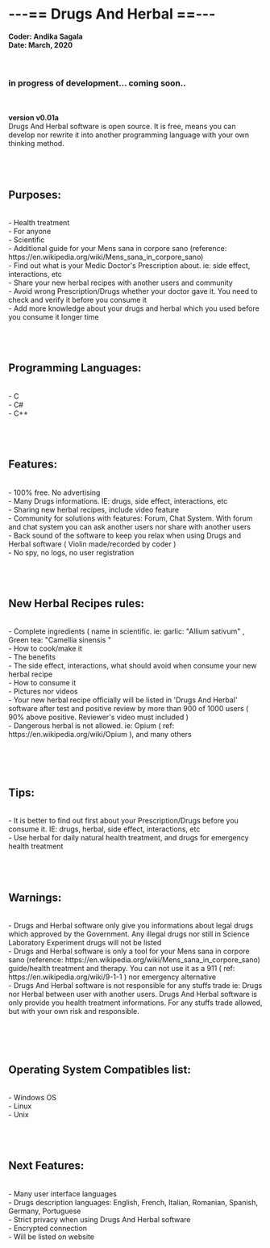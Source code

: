 <h1> ---== Drugs And Herbal ==--- </h1>
<b>Coder: Andika Sagala</b><br>
<b>Date: March, 2020 </b><br>
<br><br>

<h3> in progress of development... coming soon.. </h3>

<br><br>
<b>version v0.01a </b><br>
Drugs And Herbal software is open source. It is free, means you can develop nor rewrite it into another programming language with your own thinking method. <br>
<br><br><br>

<h2>Purposes:</h2><br>
- Health treatment <br>
- For anyone<br>
- Scientific <br>
- Additional guide for your Mens sana in corpore sano (reference: https://en.wikipedia.org/wiki/Mens_sana_in_corpore_sano) <br>
- Find out what is your Medic Doctor's Prescription about. ie: side effect,  interactions, etc<br>
- Share your new herbal recipes with another users and community<br>
- Avoid wrong Prescription/Drugs whether your doctor gave it. You need to check and verify it before you consume it	 <br>
- Add more knowledge about your drugs and herbal which you used before you consume it longer time<br>
<br><br><br>
<h2>Programming Languages:</h2><br>
- C<br>
- C#<br>
- C++<br>
<br><br><br>
<h2>Features:</h2><br>
- 100% free. No advertising <br>
- Many Drugs informations. IE: drugs,  side effect,  interactions, etc <br>
- Sharing new herbal recipes, include video feature <br>
- Community for solutions with features: Forum, Chat System. With forum and chat system you can ask another users nor share with another users <br>
- Back sound of the software to keep you relax when using Drugs and Herbal software ( Violin made/recorded by coder ) <br>
- No spy, no logs, no user registration <br>
<br> <br><br>

<h2>New Herbal Recipes rules:</h2><br>
- Complete ingredients ( name in scientific. ie: garlic: "Allium sativum" , Green tea: "Camellia sinensis
"<br>
- How to cook/make it<br>
- The benefits<br>
- The side effect, interactions, what should avoid when consume your new herbal recipe<br>
- How to consume it<br>
- Pictures nor videos<br>
- Your new herbal recipe officially will be listed in 'Drugs And Herbal' software after test and positive review by more than 900 of 1000 users ( 90% above positive. Reviewer's video must included )  <br>
- Dangerous herbal is not allowed. ie: Opium ( ref: https://en.wikipedia.org/wiki/Opium ), and many others<br>

<br><br><br>

<h2>Tips:</h2><br>
- It is better to find out first about your Prescription/Drugs before you consume it. IE: drugs, herbal, side effect,  interactions, etc<br>
- Use herbal for daily natural health treatment, and drugs for emergency health treatment <br>
 <br> <br> <br>
<h2>Warnings: </h2><br>
-  Drugs and Herbal software only give you informations about legal drugs which approved by the Government. Any illegal drugs nor still in Science Laboratory Experiment drugs will not be listed<br>
- Drugs and Herbal software is only a tool for your Mens sana in corpore sano (reference: https://en.wikipedia.org/wiki/Mens_sana_in_corpore_sano) guide/health treatment and therapy. You can not use it as a 911 ( ref: https://en.wikipedia.org/wiki/9-1-1 ) nor emergency alternative<br>
- Drugs And Herbal software is not responsible for any stuffs trade ie: Drugs nor Herbal between user with another users. Drugs And Herbal software is only provide you health treatment informations. For any stuffs trade allowed, but with your own risk and responsible.<br>


<br><br><br>
<h2>Operating System Compatibles list:</h2><br>
- Windows OS<br>
- Linux<br>
- Unix<br>
<br><br><br>
<h2>Next Features:</h2><br>
- Many user interface languages <br>
- Drugs description languages: English, French, Italian, Romanian, Spanish, Germany, Portuguese  <br>
- Strict privacy when using Drugs And Herbal software <br>
- Encrypted connection <br>
- Will be listed on website <br>




<br><br><br><br><br><br>